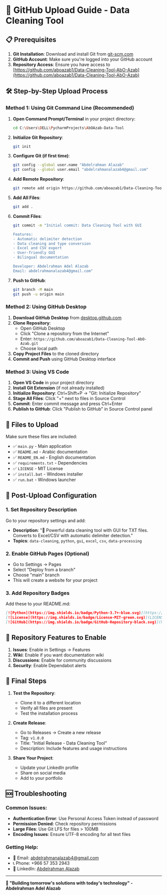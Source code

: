 # 🚀 GitHub Upload Guide - Data Cleaning Tool

## 📋 Prerequisites
1. **Git Installation**: Download and install Git from [git-scm.com](https://git-scm.com/)
2. **GitHub Account**: Make sure you're logged into your GitHub account
3. **Repository Access**: Ensure you have access to [https://github.com/aboazab1/Data-Cleaning-Tool-AbO-Azab](https://github.com/aboazab1/Data-Cleaning-Tool-AbO-Azab)

## 🛠️ Step-by-Step Upload Process

### Method 1: Using Git Command Line (Recommended)

1. **Open Command Prompt/Terminal** in your project directory:
   ```bash
   cd C:\Users\DELL\PycharmProjects\AbOAzab-Data-Tool
   ```

2. **Initialize Git Repository**:
   ```bash
   git init
   ```

3. **Configure Git (if first time)**:
   ```bash
   git config --global user.name "Abdelrahman Alazab"
   git config --global user.email "abdelrahmanalazab4@gmail.com"
   ```

4. **Add Remote Repository**:
   ```bash
   git remote add origin https://github.com/aboazab1/Data-Cleaning-Tool-AbO-Azab.git
   ```

5. **Add All Files**:
   ```bash
   git add .
   ```

6. **Commit Files**:
   ```bash
   git commit -m "Initial commit: Data Cleaning Tool with GUI

   Features:
   - Automatic delimiter detection
   - Data cleaning and type conversion
   - Excel and CSV export
   - User-friendly GUI
   - Bilingual documentation
   
   Developer: Abdelrahman Adel Alazab
   Email: abdelrahmanalazab4@gmail.com"
   ```

7. **Push to GitHub**:
   ```bash
   git branch -M main
   git push -u origin main
   ```

### Method 2: Using GitHub Desktop

1. **Download GitHub Desktop** from [desktop.github.com](https://desktop.github.com/)
2. **Clone Repository**:
   - Open GitHub Desktop
   - Click "Clone a repository from the Internet"
   - Enter: `https://github.com/aboazab1/Data-Cleaning-Tool-AbO-Azab.git`
   - Choose local path
3. **Copy Project Files** to the cloned directory
4. **Commit and Push** using GitHub Desktop interface

### Method 3: Using VS Code

1. **Open VS Code** in your project directory
2. **Install Git Extension** (if not already installed)
3. **Initialize Repository**: Ctrl+Shift+P → "Git: Initialize Repository"
4. **Stage All Files**: Click "+" next to files in Source Control
5. **Commit**: Enter commit message and press Ctrl+Enter
6. **Publish to GitHub**: Click "Publish to GitHub" in Source Control panel

## 📁 Files to Upload

Make sure these files are included:
- ✅ `main.py` - Main application
- ✅ `README.md` - Arabic documentation
- ✅ `README_EN.md` - English documentation
- ✅ `requirements.txt` - Dependencies
- ✅ `LICENSE` - MIT License
- ✅ `install.bat` - Windows installer
- ✅ `run.bat` - Windows launcher

## 🔧 Post-Upload Configuration

### 1. **Set Repository Description**
Go to your repository settings and add:
- **Description**: "🧹 Powerful data cleaning tool with GUI for TXT files. Converts to Excel/CSV with automatic delimiter detection."
- **Topics**: `data-cleaning`, `python`, `gui`, `excel`, `csv`, `data-processing`

### 2. **Enable GitHub Pages** (Optional)
- Go to Settings → Pages
- Select "Deploy from a branch"
- Choose "main" branch
- This will create a website for your project

### 3. **Add Repository Badges**
Add these to your README.md:
```markdown
[![Python](https://img.shields.io/badge/Python-3.7+-blue.svg)](https://python.org)
[![License](https://img.shields.io/badge/License-MIT-green.svg)](LICENSE)
[![GitHub](https://img.shields.io/badge/GitHub-Repository-black.svg)](https://github.com/aboazab1/Data-Cleaning-Tool-AbO-Azab)
```

## 🎯 Repository Features to Enable

1. **Issues**: Enable in Settings → Features
2. **Wiki**: Enable if you want documentation wiki
3. **Discussions**: Enable for community discussions
4. **Security**: Enable Dependabot alerts

## 📝 Final Steps

1. **Test the Repository**:
   - Clone it to a different location
   - Verify all files are present
   - Test the installation process

2. **Create Release**:
   - Go to Releases → Create a new release
   - Tag: `v1.0.0`
   - Title: "Initial Release - Data Cleaning Tool"
   - Description: Include features and usage instructions

3. **Share Your Project**:
   - Update your LinkedIn profile
   - Share on social media
   - Add to your portfolio

## 🆘 Troubleshooting

### Common Issues:
- **Authentication Error**: Use Personal Access Token instead of password
- **Permission Denied**: Check repository permissions
- **Large Files**: Use Git LFS for files > 100MB
- **Encoding Issues**: Ensure UTF-8 encoding for all text files

### Getting Help:
- 📧 Email: abdelrahmanalazab4@gmail.com
- 📞 Phone: +966 57 353 2943
- 💼 LinkedIn: [Abdelrahman Alazab](https://linkedin.com/in/abdelrahmanalazab)

---

**🎯 "Building tomorrow's solutions with today's technology" - Abdelrahman Adel Alazab**
